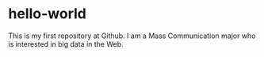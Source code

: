 # hello-world
This is my first repository at Github.
I am a Mass Communication major who is interested in big data in the Web.
